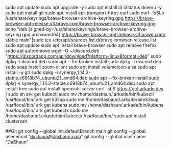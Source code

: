 sudo apt update
sudo apt upgrade -y
sudo apt install i3 i3status dmenu -y
sudo apt install git
sudo apt install apt-transport-https curl
sudo curl -fsSLo /usr/share/keyrings/brave-browser-archive-keyring.gpg https://brave-browser-apt-release.s3.brave.com/brave-browser-archive-keyring.gpg
echo "deb [signed-by=/usr/share/keyrings/brave-browser-archive-keyring.gpg arch=amd64] https://brave-browser-apt-release.s3.brave.com/ stable main"|sudo tee /etc/apt/sources.list.d/brave-browser-release.list
sudo apt update
sudo apt install brave-browser
sudo apt remove firefox
sudo apt autoremove
wget -O ~/discord.deb "https://discordapp.com/api/download?platform=linux&format=deb"
sudo dpkg -i discord.deb 
sudo apt --fix-broken install
sudo dpkg -i discord.deb 
sudo snap install zoom-client
sudo apt install volumeicon-alsa
sudo apt install -y git
sudo dpkg -i synergy_1.14.2-stable.c6918b74_ubuntu21_amd64.deb 
sudo apt --fix-broken  install
sudo dpkg -i synergy_1.14.2-stable.c6918b74_ubuntu21_amd64.deb 
sudo apt install tree
sudo apt install openssh-server
curl -sLS https://get.arkade.dev | sudo sh
ark get kubectl
sudo mv /home/dashaun/.arkade/bin/kubectl /usr/local/bin/
ark get k3sup
sudo mv /home/dashaun/.arkade/bin/k3sup /usr/local/bin/
ark get kubens
sudo mv /home/dashaun/.arkade/bin/kubens /usr/local/bin/
ark get kubectx
sudo mv /home/dashaun/.arkade/bin/kubectx /usr/local/bin/
sudo apt install clusterssh

##Git
git config --global init.defaultBranch main
git config --global user.email "dashaun@dashaun.com"
git config --global user.name "DaShaun"


